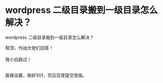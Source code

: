 # wordpress 二级目录搬到一级目录怎么解决？


wordpress 二级目录搬到一级目录怎么解决？

帮顶，作战大佬们回答！<br />
<br />
我小白路过！<br />
<br />
<img src="static/image/smiley/default/lol.gif" smilieid="12" border="0" alt="" /><img src="static/image/smiley/default/lol.gif" smilieid="12" border="0" alt="" /><img src="static/image/smiley/default/lol.gif" smilieid="12" border="0" alt="" />

直接设置，做好301，完后百度提交改版。
